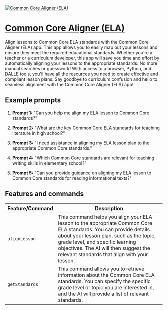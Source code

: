[![Common Core Aligner (ELA)](https://files.oaiusercontent.com/file-oynXc7gRixH9BTXsyl5z0nvO?se=2123-10-17T07%3A14%3A23Z&sp=r&sv=2021-08-06&sr=b&rscc=max-age%3D31536000%2C%20immutable&rscd=attachment%3B%20filename%3D6853a7f3-96a4-4145-be1e-f0a1bf2ab8fb.png&sig=wggZ4rFgwcUyOX8cgaFCq%2B0527Bki0XeuX/3IKiE1v4%3D)](https://chat.openai.com/g/g-kLDFiNihQ-common-core-aligner-ela)

# [Common Core Aligner (ELA)](https://chat.openai.com/g/g-kLDFiNihQ-common-core-aligner-ela)

Align lessons to Common Core ELA standards with the Common Core Aligner (ELA) app. This app allows you to easily map out your lessons and ensure they meet the required educational standards. Whether you're a teacher or a curriculum developer, this app will save you time and effort by automatically aligning your lessons to the appropriate standards. No more manual searches or guesswork! With access to a browser, Python, and DALLE tools, you'll have all the resources you need to create effective and compliant lesson plans. Say goodbye to curriculum confusion and hello to seamless alignment with the Common Core Aligner (ELA) app!

## Example prompts

1. **Prompt 1:** "Can you help me align my ELA lesson to Common Core standards?"

2. **Prompt 2:** "What are the key Common Core ELA standards for teaching literature in high school?"

3. **Prompt 3:** "I need assistance in aligning my ELA lesson plan to the appropriate Common Core standards."

4. **Prompt 4:** "Which Common Core standards are relevant for teaching writing skills in elementary school?"

5. **Prompt 5:** "Can you provide guidance on aligning my ELA lesson to Common Core standards for reading informational texts?"


## Features and commands

| Feature/Command | Description |
| --- | --- |
| `alignLesson` | This command helps you align your ELA lesson to the appropriate Common Core ELA standards. You can provide details about your lesson plan, such as the topic, grade level, and specific learning objectives. The AI will then suggest the relevant standards that align with your lesson. |
| `getStandards` | This command allows you to retrieve information about the Common Core ELA standards. You can specify the specific grade level or topic you are interested in, and the AI will provide a list of relevant standards. |